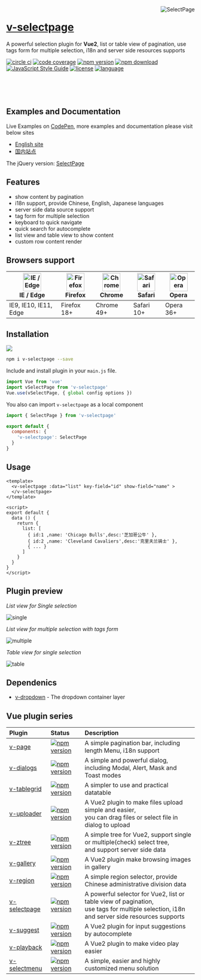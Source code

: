 <a href="https://terryz.github.io/vue/#/selectpage" target="_blank">
  <img src="https://terryz.github.io/image/v-selectpage/v-selectpage-multiple.png" alt="SelectPage" align="right" valign="top" >
</a>

<!--
# [v-selectpage](https://terryz.github.io/vue/#/selectpage) &middot; [![circle ci](https://circleci.com/gh/TerryZ/v-selectpage.svg?style=svg)](https://circleci.com/gh/TerryZ/v-selectpage) [![code coverage](https://codecov.io/gh/TerryZ/v-selectpage/branch/master/graph/badge.svg)](https://codecov.io/gh/TerryZ/v-selectpage) [![npm version](https://img.shields.io/npm/v/v-selectpage.svg)](https://www.npmjs.com/package/v-selectpage) [![npm download](https://img.shields.io/npm/dy/v-selectpage.svg)](https://www.npmjs.com/package/v-selectpage) [![license](https://img.shields.io/badge/license-MIT-brightgreen.svg)](https://mit-license.org/) [![language](https://img.shields.io/badge/language-Vue2-brightgreen.svg)](https://www.npmjs.com/package/v-selectpage)
-->

# [v-selectpage](https://terryz.github.io/vue/#/selectpage)

A powerful selection plugin for **Vue2**, list or table view of pagination, use tags form for multiple selection, i18n and server side resources supports

[![circle ci](https://circleci.com/gh/TerryZ/v-selectpage.svg?style=svg)](https://circleci.com/gh/TerryZ/v-selectpage)
[![code coverage](https://codecov.io/gh/TerryZ/v-selectpage/branch/master/graph/badge.svg)](https://codecov.io/gh/TerryZ/v-selectpage) [![npm version](https://img.shields.io/npm/v/v-selectpage.svg)](https://www.npmjs.com/package/v-selectpage)
[![npm download](https://img.shields.io/npm/dy/v-selectpage.svg)](https://www.npmjs.com/package/v-selectpage)
[![JavaScript Style Guide](https://img.shields.io/badge/code_style-standard-brightgreen.svg)](https://standardjs.com)
[![license](https://img.shields.io/badge/license-MIT-brightgreen.svg)](https://mit-license.org/)
[![language](https://img.shields.io/badge/language-Vue2-brightgreen.svg)](https://www.npmjs.com/package/v-selectpage)

<br><br><br>

## Examples and Documentation

Live Examples on [CodePen](https://codepen.io/terry05/pen/wXNKOK), more examples and documentation please visit below sites

- [English site](https://terryz.github.io/vue/#/selectpage)
- [国内站点](https://terryz.gitee.io/vue/#/selectpage)

The jQuery version: [SelectPage](https://github.com/TerryZ/SelectPage)

## Features

- show content by pagination
- i18n support, provide Chinese, English, Japanese languages
- server side data source support
- tag form for multiple selection
- keyboard to quick navigate
- quick search for autocomplete
- list view and table view to show content
- custom row content render

## Browsers support

| [<img src="https://raw.githubusercontent.com/alrra/browser-logos/master/src/edge/edge_48x48.png" alt="IE / Edge" width="48px" height="48px" />](http://godban.github.io/browsers-support-badges/)</br>IE / Edge | [<img src="https://raw.githubusercontent.com/alrra/browser-logos/master/src/firefox/firefox_48x48.png" alt="Firefox" width="48px" height="48px" />](http://godban.github.io/browsers-support-badges/)</br>Firefox | [<img src="https://raw.githubusercontent.com/alrra/browser-logos/master/src/chrome/chrome_48x48.png" alt="Chrome" width="48px" height="48px" />](http://godban.github.io/browsers-support-badges/)</br>Chrome | [<img src="https://raw.githubusercontent.com/alrra/browser-logos/master/src/safari/safari_48x48.png" alt="Safari" width="48px" height="48px" />](http://godban.github.io/browsers-support-badges/)</br>Safari | [<img src="https://raw.githubusercontent.com/alrra/browser-logos/master/src/opera/opera_48x48.png" alt="Opera" width="48px" height="48px" />](http://godban.github.io/browsers-support-badges/)</br>Opera |
| --------- | --------- | --------- | --------- | --------- |
| IE9, IE10, IE11, Edge | Firefox 18+ | Chrome 49+ | Safari 10+ | Opera 36+ |

## Installation

<a href="https://nodei.co/npm/v-selectpage/"><img src="https://nodei.co/npm/v-selectpage.png"></a>

``` bash
npm i v-selectpage --save
```

Include and install plugin in your `main.js` file.

```js
import Vue from 'vue'
import vSelectPage from 'v-selectpage'
Vue.use(vSelectPage, { global config options })
```

You also can import `v-selectpage` as a local component

```js
import { SelectPage } from 'v-selectpage'

export default {
  components: {
    'v-selectpage': SelectPage
  }
}
```

## Usage

```vue
<template>
  <v-selectpage :data="list" key-field="id" show-field="name" >
  </v-selectpage>
</template>

<script>
export default {
  data () {
    return {
      list: [
        { id:1 ,name: 'Chicago Bulls',desc:'芝加哥公牛' },
        { id:2 ,name: 'Cleveland Cavaliers',desc:'克里夫兰骑士' },
        { ... }
      ]
    }
  }
}
</script>
```

## Plugin preview

*List view for Single selection*

![single](https://terryz.github.io/image/v-selectpage/v-selectpage-single.png)

*List view for multiple selection with tags form*

![multiple](https://terryz.github.io/image/v-selectpage/v-selectpage-multiple.png)

*Table view for single selection*

![table](https://terryz.github.io/image/v-selectpage/v-selectpage-table.png)

## Dependenics

- [v-dropdown](https://github.com/TerryZ/v-dropdown) - The dropdown container layer

## Vue plugin series

| Plugin | Status | Description |
| :---------------- | :-- | :-- |
| [v-page](https://github.com/TerryZ/v-page) | [![npm version](https://img.shields.io/npm/v/v-page.svg)](https://www.npmjs.com/package/v-page) | A simple pagination bar, including length Menu, i18n support |
| [v-dialogs](https://github.com/TerryZ/v-dialogs) | [![npm version](https://img.shields.io/npm/v/v-dialogs.svg)](https://www.npmjs.com/package/v-dialogs) | A simple and powerful dialog, including Modal, Alert, Mask and Toast modes |
| [v-tablegrid](https://github.com/TerryZ/v-tablegrid) | [![npm version](https://img.shields.io/npm/v/v-tablegrid.svg)](https://www.npmjs.com/package/v-tablegrid) | A simpler to use and practical datatable |
| [v-uploader](https://github.com/TerryZ/v-uploader) | [![npm version](https://img.shields.io/npm/v/v-uploader.svg)](https://www.npmjs.com/package/v-uploader) | A Vue2 plugin to make files upload simple and easier, <br>you can drag files or select file in dialog to upload |
| [v-ztree](https://github.com/TerryZ/v-ztree) | [![npm version](https://img.shields.io/npm/v/v-ztree.svg)](https://www.npmjs.com/package/v-ztree) | A simple tree for Vue2, support single or multiple(check) select tree, <br>and support server side data |
| [v-gallery](https://github.com/TerryZ/v-gallery) | [![npm version](https://img.shields.io/npm/v/v-gallery.svg)](https://www.npmjs.com/package/v-gallery) | A Vue2 plugin make browsing images in gallery |
| [v-region](https://github.com/TerryZ/v-region) | [![npm version](https://img.shields.io/npm/v/v-region.svg)](https://www.npmjs.com/package/v-region) | A simple region selector, provide Chinese administrative division data |
| [v-selectpage](https://github.com/TerryZ/v-selectpage) | [![npm version](https://img.shields.io/npm/v/v-selectpage.svg)](https://www.npmjs.com/package/v-selectpage) | A powerful selector for Vue2, list or table view of pagination, <br>use tags for multiple selection, i18n and server side resources supports |
| [v-suggest](https://github.com/TerryZ/v-suggest) | [![npm version](https://img.shields.io/npm/v/v-suggest.svg)](https://www.npmjs.com/package/v-suggest) | A Vue2 plugin for input suggestions by autocomplete |
| [v-playback](https://github.com/TerryZ/v-playback) | [![npm version](https://img.shields.io/npm/v/v-playback.svg)](https://www.npmjs.com/package/v-playback) | A Vue2 plugin to make video play easier |
| [v-selectmenu](https://github.com/TerryZ/v-selectmenu) | [![npm version](https://img.shields.io/npm/v/v-selectmenu.svg)](https://www.npmjs.com/package/v-selectmenu) | A simple, easier and highly customized menu solution |
